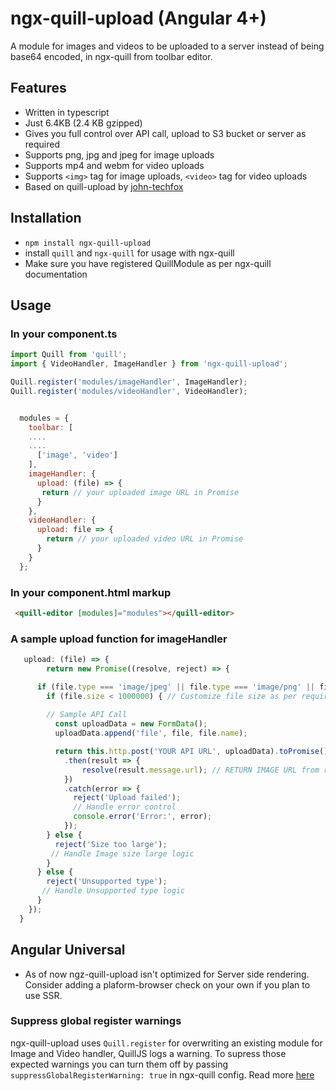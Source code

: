 # ngx-quill-upload (Angular 4+)
A module for images and videos to be uploaded to a server instead of being base64 encoded, in ngx-quill from toolbar editor.

## Features

- Written in typescript
- Just 6.4KB (2.4 KB gzipped)
- Gives you full control over API call, upload to S3 bucket or server as required
- Supports png, jpg and jpeg for image uploads
- Supports mp4 and webm for video uploads
- Supports ```<img>``` tag for image uploads, ```<video>``` tag for video uploads
- Based on quill-upload by [john-techfox](https://github.com/john-techfox/quill-upload)

## Installation

- `npm install ngx-quill-upload`
- install `quill` and `ngx-quill` for usage with ngx-quill
- Make sure you have registered QuillModule as per ngx-quill documentation


## Usage

### In your component.ts

```javascript
import Quill from 'quill';
import { VideoHandler, ImageHandler } from 'ngx-quill-upload';

Quill.register('modules/imageHandler', ImageHandler);
Quill.register('modules/videoHandler', VideoHandler);


  modules = {
    toolbar: [
    ....
    ....
      ['image', 'video']
    ],
    imageHandler: {
      upload: (file) => {
       return // your uploaded image URL in Promise
      }
    },
    videoHandler: {
      upload: file => {
        return // your uploaded video URL in Promise
      }
    }
  };
```

### In your component.html  markup

```html
 <quill-editor [modules]="modules"></quill-editor>
```

### A sample upload function for imageHandler

```javascript
   upload: (file) => {
        return new Promise((resolve, reject) => {

      if (file.type === 'image/jpeg' || file.type === 'image/png' || file.type === 'image/jpg') { // File types supported for image
        if (file.size < 1000000) { // Customize file size as per requirement
        
        // Sample API Call
          const uploadData = new FormData();
          uploadData.append('file', file, file.name);

          return this.http.post('YOUR API URL', uploadData).toPromise()
            .then(result => {
                resolve(result.message.url); // RETURN IMAGE URL from response
            })
            .catch(error => {
              reject('Upload failed'); 
              // Handle error control
              console.error('Error:', error);
            });
        } else {
          reject('Size too large');
         // Handle Image size large logic 
        }
      } else {
        reject('Unsupported type');
       // Handle Unsupported type logic
      }
    });
  }
```

## Angular Universal

- As of now ngz-quill-upload isn't optimized for Server side rendering. Consider adding a plaform-browser check on your own if you plan to use SSR.

### Suppress global register warnings

ngx-quill-upload uses `Quill.register` for overwriting an existing module for Image and Video handler, QuillJS logs a warning.
To supress those expected warnings you can turn them off by passing `suppressGlobalRegisterWarning: true` in ngx-quill config.
Read more [here](https://github.com/KillerCodeMonkey/ngx-quill)
